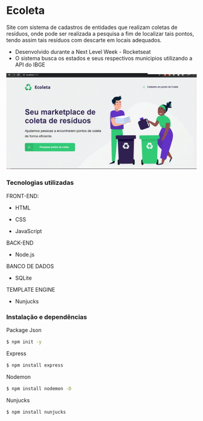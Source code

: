 # Ecoleta

Site com sistema de cadastros de entidades que realizam coletas de resíduos, onde pode ser realizada a pesquisa a fim de localizar tais pontos, tendo assim tais resíduos com descarte em locais adequados.

  - Desenvolvido durante a Next Level Week - Rocketseat
  - O sistema busca os estados e seus respectivos municipios utilizando a API do IBGE 
  
![enter image description here](https://github.com/anacarolinaferreira/ecoleta/blob/master/20200606_200345.gif)
 

### Tecnologias utilizadas
FRONT-END:


  - HTML

  - CSS  

  - JavaScript


BACK-END

  - Node.js


BANCO DE DADOS

  - SQLite


TEMPLATE ENGINE

  - Nunjucks

### Instalação e dependências 

Package Json
```sh
$ npm init -y
```
Express
```sh
$ npm install express
```
Nodemon
```sh
$ npm install nodemon -D
```

Nunjucks
```sh
$ npm install nunjucks
```
